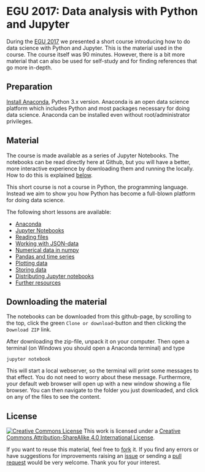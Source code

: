 # EGU 2017: Data analysis with Python and Jupyter

During the [EGU 2017](http://egu2017.eu) we presented a short course introducing
how to do data science with Python and Jupyter. This is the material used in the
course. The course itself was 90 minutes. However, there is a bit more material
that can also be used for self-study and for finding references that go more
in-depth.

## Preparation

[Install Anaconda](https://www.continuum.io/downloads), Python 3.x
version. Anaconda is an open data science platform which includes Python and
most packages necessary for doing data science. Anaconda can be installed even
without root/administrator privileges.

## Material

The course is made available as a series of Jupyter Notebooks. The notebooks can
be read directly here at Github, but you will have a better, more interactive
experience by downloading them and running the locally. How to do this is
explained [below](#downloading-the-material).

This short course is not a course in Python, the programming language. Instead
we aim to show you how Python has become a full-blown platform for doing data
science.

The following short lessons are available:

+ [Anaconda](01_anaconda.ipynb)
+ [Jupyter Notebooks](02_jupyter_notebooks.ipynb)
+ [Reading files](03_reading_files.ipynb)
+ [Working with JSON-data](04_working_with_json.ipynb)
+ [Numerical data in numpy](05_numerical_data_in_numpy.ipynb)
+ [Pandas and time series](06_pandas_and_time_series.ipynb)
+ [Plotting data](07_plotting_data.ipynb)
+ [Storing data](08_storing_data.ipynb)
+ [Distributing Jupyter notebooks](09_distributing_jupyter_notebooks.ipynb)
+ [Further resources](10_further_resources.ipynb)

## Downloading the material

The notebooks can be downloaded from this github-page, by scrolling to the top,
click the green `Clone or download`-button and then clicking the `Download ZIP`
link.

After downloading the zip-file, unpack it on your computer. Then open a terminal
(on Windows you should open a Anaconda terminal) and type

    jupyter notebook
 
This will start a local webserver, so the terminal will print some messages to
that effect. You do not need to worry about these message. Furthermore, your
default web browser will open up with a new window showing a file browser. You
can then navigate to the folder you just downloaded, and click on any of the
files to see the content.

## License

[![Creative Commons License](https://i.creativecommons.org/l/by-sa/4.0/80x15.png)](http://creativecommons.org/licenses/by-sa/4.0/)
This work is licensed under a
[Creative Commons Attribution-ShareAlike 4.0 International License](http://creativecommons.org/licenses/by-sa/4.0/).

If you want to reuse this material, feel free to [fork](#fork-destination-box) it. If you find any
errors or have suggestions for improvements raising an [issue](issues/) or sending a
[pull request](pulls/) would be very welcome. Thank you for your interest.
